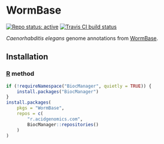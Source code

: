 # WormBase

[![Repo status: active](http://www.repostatus.org/badges/latest/active.svg)](http://www.repostatus.org/#active)
[![Travis CI build status](https://travis-ci.com/acidgenomics/wormbase.svg?branch=master)](https://travis-ci.com/acidgenomics/wormbase)

*Caenorhabditis elegans* genome annotations from [WormBase][].

## Installation

### [R][] method

```r
if (!requireNamespace("BiocManager", quietly = TRUE)) {
    install.packages("BiocManager")
}
install.packages(
    pkgs = "WormBase",
    repos = c(
        "r.acidgenomics.com",
        BiocManager::repositories()
    )
)
```

[r]: https://www.r-project.org/
[wormbase]: https://www.wormbase.org/
